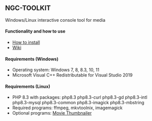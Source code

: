 ## NGC-TOOLKIT
Windows/Linux interactive console tool for media

#### Functionality and how to use
- [How to install](https://github.com/AbyssMorgan/NGC-TOOLKIT/wiki/HowToInstall)
- [Wiki](https://github.com/AbyssMorgan/NGC-TOOLKIT/wiki)

#### Requirements (Windows)
- Operating system: Windows 7, 8, 8.3, 10, 11
- Microsoft Visual C++ Redistributable for Visual Studio 2019

#### Requirements (Linux)
- PHP 8.3 with packages: php8.3 php8.3-curl php8.3-gd php8.3-intl php8.3-mysql php8.3-common php8.3-imagick php8.3-mbstring
- Required programs: ffmpeg, mkvtoolnix, imagemagick
- Optional programs: [Movie Thumbnailer](https://www.videohelp.com/software/movie-thumbnailer)
